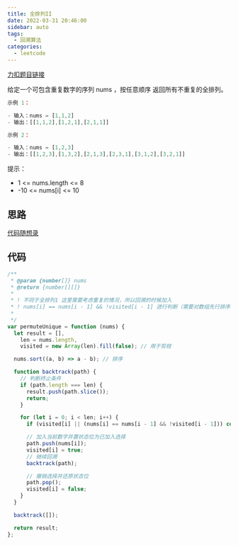 ```yaml
---
title: 全排列II
date: 2022-03-31 20:46:00
sidebar: auto
tags:
  - 回溯算法
categories:
  - leetcode
---
```


[力扣题目链接](https://leetcode-cn.com/problems/permutations-ii/)

给定一个可包含重复数字的序列 nums ，按任意顺序 返回所有不重复的全排列。

```js
示例 1：

- 输入：nums = [1,1,2]
- 输出：[[1,1,2],[1,2,1],[2,1,1]]

示例 2：

- 输入：nums = [1,2,3]
- 输出：[[1,2,3],[1,3,2],[2,1,3],[2,3,1],[3,1,2],[3,2,1]]
```

提示：

- 1 <= nums.length <= 8
- -10 <= nums[i] <= 10

## 思路

[代码随想录](https://programmercarl.com/0047.%E5%85%A8%E6%8E%92%E5%88%97II.html#_47-%E5%85%A8%E6%8E%92%E5%88%97-ii)

## 代码

```js
/**
 * @param {number[]} nums
 * @return {number[][]}
 *
 * ! 不同于全排列1 这里需要考虑重复的情况，所以回溯的时候加入
 * ! nums[i] == nums[i - 1] && !visited[i - 1] 进行判断（需要对数组先行排序）
 *
 */
var permuteUnique = function (nums) {
  let result = [],
    len = nums.length,
    visited = new Array(len).fill(false); // 用于剪枝

  nums.sort((a, b) => a - b); // 排序

  function backtrack(path) {
    // 判断终止条件
    if (path.length === len) {
      result.push(path.slice());
      return;
    }

    for (let i = 0; i < len; i++) {
      if (visited[i] || (nums[i] == nums[i - 1] && !visited[i - 1])) continue; // 跳过

      // 加入当前数字并置状态位为已加入选择
      path.push(nums[i]);
      visited[i] = true;
      // 继续回溯
      backtrack(path);

      // 撤销选择并还原状态位
      path.pop();
      visited[i] = false;
    }
  }

  backtrack([]);

  return result;
};
```
